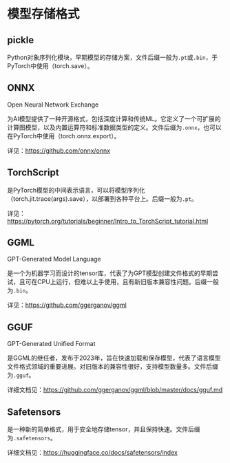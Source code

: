 # 模型存储格式

## pickle

Python对象序列化模块，早期模型的存储方案，文件后缀一般为`.pt`或`.bin`，于PyTorch中使用（torch.save）。

## ONNX

Open Neural Network Exchange

为AI模型提供了一种开源格式，包括深度计算和传统ML。它定义了一个可扩展的计算图模型，以及内置运算符和标准数据类型的定义。文件后缀为`.onnx`，也可以在PyTorch中使用（torch.onnx.export）。

详见：https://github.com/onnx/onnx

## TorchScript

是PyTorch模型的中间表示语言，可以将模型序列化（torch.jit.trace(args).save），以部署到各种平台上。后缀一般为`.pt`。

详见：https://pytorch.org/tutorials/beginner/Intro_to_TorchScript_tutorial.html

## GGML

GPT-Generated Model Language

是一个为机器学习而设计的tensor库，代表了为GPT模型创建文件格式的早期尝试，且可在CPU上运行，但难以上手使用，且有新旧版本兼容性问题。后缀一般为`.bin`。

详见：https://github.com/ggerganov/ggml

## GGUF

GPT-Generated Unified Format

是GGML的继任者，发布于2023年，旨在快速加载和保存模型，代表了语言模型文件格式领域的重要进展。对旧版本的兼容性很好，支持模型数量多。文件后缀为`.gguf`。

详细文档见：https://github.com/ggerganov/ggml/blob/master/docs/gguf.md

## Safetensors

是一种新的简单格式，用于安全地存储tensor，并且保持快速。文件后缀为`.safetensors`。

详细文档见：https://huggingface.co/docs/safetensors/index


